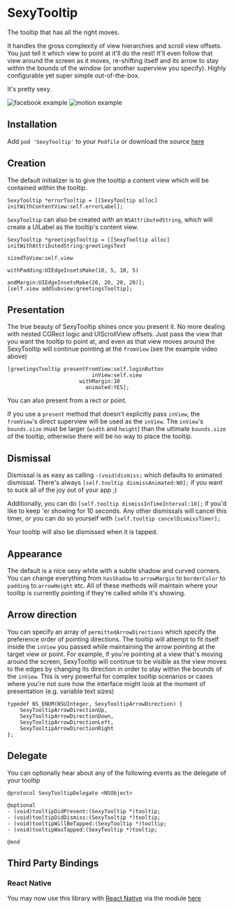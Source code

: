 # SexyTooltip

The tooltip that has all the right moves.

It handles the gross complexity of view hierarchies and scroll view offsets.  You just tell it which view to point at it'll do the rest!  It'll even follow that view around the screen as it moves, re-shifting itself and its arrow to stay within the bounds of the window (or another superview you specify).  Highly configurable yet super simple out-of-the-box.

It's pretty sexy.

![facebook example](http://i.imgur.com/jVe7xNl.gif)
![motion example](http://i.imgur.com/ON82WRl.gif)

## Installation

Add `pod 'SexyTooltip'` to your `Podfile` or download the source [here](https://github.com/calm/SexyTooltip/releases)

## Creation

The default initializer is to give the tooltip a content view which will be contained within the tooltip.

```objc
SexyTooltip *errorTooltip = [[SexyTooltip alloc] initWithContentView:self.errorLabel];
```

`SexyTooltip` can also be created with an `NSAttributedString`, which will create a UILabel as the tooltip's content view.

```objc
SexyTooltip *greetingsTooltip = [[SexyTooltip alloc] initWithAttributedString:greetingsText
                                                                sizedToView:self.view
                                                                withPadding:UIEdgeInsetsMake(10, 5, 10, 5)
                                                                  andMargin:UIEdgeInsetsMake(20, 20, 20, 20)];
[self.view addSubview:greetingsTooltip];
```

## Presentation

The true beauty of SexyTooltip shines once you present it.  No more dealing with nested CGRect logic and UIScrollView offsets.  Just pass the view that you want the tooltip to point at, and even as that view moves around the SexyTooltip will continue pointing at the `fromView` (see the example video above)

```objc
[greetingsTooltip presentFromView:self.loginButton
                           inView:self.view
                       withMargin:10
                         animated:YES];
```

You can also present from a rect or point.

If you use a `present` method that doesn't explicitly pass `inView`, the `fromView`'s direct superview will be used as the `inView`. The `inView`'s `bounds.size` must be larger (`width` and `height`) than the ultimate `bounds.size` of the tooltip, otherwise there will be no way to place the tooltip.

## Dismissal

Dismissal is as easy as calling `-(void)dismiss;` which defaults to animated dismissal.  There's always `[self.tooltip dismissAnimated:NO];` if you want to suck all of the joy out of your app ;)

Additionally, you can do `[self.tooltip dismissInTimeInterval:10];` if you'd like to keep 'er showing for 10 seconds.  Any other dismissals will cancel this timer, or you can do so yourself with `[self.tooltip cancelDismissTimer];`

Your tooltip will also be dismissed when it is tapped.

## Appearance

The default is a nice sexy white with a subtle shadow and curved corners.  You can change everything from `hasShadow` to `arrowMargin` to `borderColor` to `padding` to `arrowHeight` etc.  All of these methods will maintain where your tooltip is currently pointing if they're called while it's showing.

## Arrow direction

You can specify an array of `permittedArrowDirections` which specify the preference order of pointing directions.  The tooltip will attempt to fit itself inside the `inView` you passed while maintaining the arrow pointing at the target view or point.  For example, if you're pointing at a view that's moving around the screen, SexyTooltip will continue to be visible as the view moves to the edges by changing its direction in order to stay within the bounds of the `inView`.  This is very powerful for complex tooltip scenarios or cases where you're not sure how the interface might look at the moment of presentation (e.g. variable text sizes)

```objc
typedef NS_ENUM(NSUInteger, SexyTooltipArrowDirection) {
    SexyTooltipArrowDirectionUp,
    SexyTooltipArrowDirectionDown,
    SexyTooltipArrowDirectionLeft,
    SexyTooltipArrowDirectionRight
};
```

## Delegate

You can optionally hear about any of the following events as the delegate of your tooltip

```objc
@protocol SexyTooltipDelegate <NSObject>

@optional
- (void)tooltipDidPresent:(SexyTooltip *)tooltip;
- (void)tooltipDidDismiss:(SexyTooltip *)tooltip;
- (void)tooltipWillBeTapped:(SexyTooltip *)tooltip;
- (void)tooltipWasTapped:(SexyTooltip *)tooltip;

@end
```

## Third Party Bindings

### React Native
You may now use this library with [React Native](https://github.com/facebook/react-native) via the module [here](https://github.com/prscX/react-native-tooltips)

